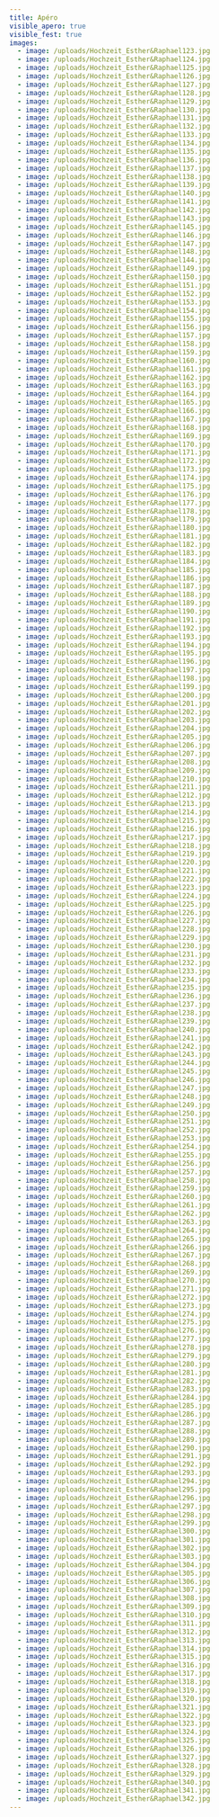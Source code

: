 ```yaml
---
title: Apéro
visible_apero: true
visible_fest: true
images:
  - image: /uploads/Hochzeit_Esther&Raphael123.jpg
  - image: /uploads/Hochzeit_Esther&Raphael124.jpg
  - image: /uploads/Hochzeit_Esther&Raphael125.jpg
  - image: /uploads/Hochzeit_Esther&Raphael126.jpg
  - image: /uploads/Hochzeit_Esther&Raphael127.jpg
  - image: /uploads/Hochzeit_Esther&Raphael128.jpg
  - image: /uploads/Hochzeit_Esther&Raphael129.jpg
  - image: /uploads/Hochzeit_Esther&Raphael130.jpg
  - image: /uploads/Hochzeit_Esther&Raphael131.jpg
  - image: /uploads/Hochzeit_Esther&Raphael132.jpg
  - image: /uploads/Hochzeit_Esther&Raphael133.jpg
  - image: /uploads/Hochzeit_Esther&Raphael134.jpg
  - image: /uploads/Hochzeit_Esther&Raphael135.jpg
  - image: /uploads/Hochzeit_Esther&Raphael136.jpg
  - image: /uploads/Hochzeit_Esther&Raphael137.jpg
  - image: /uploads/Hochzeit_Esther&Raphael138.jpg
  - image: /uploads/Hochzeit_Esther&Raphael139.jpg
  - image: /uploads/Hochzeit_Esther&Raphael140.jpg
  - image: /uploads/Hochzeit_Esther&Raphael141.jpg
  - image: /uploads/Hochzeit_Esther&Raphael142.jpg
  - image: /uploads/Hochzeit_Esther&Raphael143.jpg
  - image: /uploads/Hochzeit_Esther&Raphael145.jpg
  - image: /uploads/Hochzeit_Esther&Raphael146.jpg
  - image: /uploads/Hochzeit_Esther&Raphael147.jpg
  - image: /uploads/Hochzeit_Esther&Raphael148.jpg
  - image: /uploads/Hochzeit_Esther&Raphael144.jpg
  - image: /uploads/Hochzeit_Esther&Raphael149.jpg
  - image: /uploads/Hochzeit_Esther&Raphael150.jpg
  - image: /uploads/Hochzeit_Esther&Raphael151.jpg
  - image: /uploads/Hochzeit_Esther&Raphael152.jpg
  - image: /uploads/Hochzeit_Esther&Raphael153.jpg
  - image: /uploads/Hochzeit_Esther&Raphael154.jpg
  - image: /uploads/Hochzeit_Esther&Raphael155.jpg
  - image: /uploads/Hochzeit_Esther&Raphael156.jpg
  - image: /uploads/Hochzeit_Esther&Raphael157.jpg
  - image: /uploads/Hochzeit_Esther&Raphael158.jpg
  - image: /uploads/Hochzeit_Esther&Raphael159.jpg
  - image: /uploads/Hochzeit_Esther&Raphael160.jpg
  - image: /uploads/Hochzeit_Esther&Raphael161.jpg
  - image: /uploads/Hochzeit_Esther&Raphael162.jpg
  - image: /uploads/Hochzeit_Esther&Raphael163.jpg
  - image: /uploads/Hochzeit_Esther&Raphael164.jpg
  - image: /uploads/Hochzeit_Esther&Raphael165.jpg
  - image: /uploads/Hochzeit_Esther&Raphael166.jpg
  - image: /uploads/Hochzeit_Esther&Raphael167.jpg
  - image: /uploads/Hochzeit_Esther&Raphael168.jpg
  - image: /uploads/Hochzeit_Esther&Raphael169.jpg
  - image: /uploads/Hochzeit_Esther&Raphael170.jpg
  - image: /uploads/Hochzeit_Esther&Raphael171.jpg
  - image: /uploads/Hochzeit_Esther&Raphael172.jpg
  - image: /uploads/Hochzeit_Esther&Raphael173.jpg
  - image: /uploads/Hochzeit_Esther&Raphael174.jpg
  - image: /uploads/Hochzeit_Esther&Raphael175.jpg
  - image: /uploads/Hochzeit_Esther&Raphael176.jpg
  - image: /uploads/Hochzeit_Esther&Raphael177.jpg
  - image: /uploads/Hochzeit_Esther&Raphael178.jpg
  - image: /uploads/Hochzeit_Esther&Raphael179.jpg
  - image: /uploads/Hochzeit_Esther&Raphael180.jpg
  - image: /uploads/Hochzeit_Esther&Raphael181.jpg
  - image: /uploads/Hochzeit_Esther&Raphael182.jpg
  - image: /uploads/Hochzeit_Esther&Raphael183.jpg
  - image: /uploads/Hochzeit_Esther&Raphael184.jpg
  - image: /uploads/Hochzeit_Esther&Raphael185.jpg
  - image: /uploads/Hochzeit_Esther&Raphael186.jpg
  - image: /uploads/Hochzeit_Esther&Raphael187.jpg
  - image: /uploads/Hochzeit_Esther&Raphael188.jpg
  - image: /uploads/Hochzeit_Esther&Raphael189.jpg
  - image: /uploads/Hochzeit_Esther&Raphael190.jpg
  - image: /uploads/Hochzeit_Esther&Raphael191.jpg
  - image: /uploads/Hochzeit_Esther&Raphael192.jpg
  - image: /uploads/Hochzeit_Esther&Raphael193.jpg
  - image: /uploads/Hochzeit_Esther&Raphael194.jpg
  - image: /uploads/Hochzeit_Esther&Raphael195.jpg
  - image: /uploads/Hochzeit_Esther&Raphael196.jpg
  - image: /uploads/Hochzeit_Esther&Raphael197.jpg
  - image: /uploads/Hochzeit_Esther&Raphael198.jpg
  - image: /uploads/Hochzeit_Esther&Raphael199.jpg
  - image: /uploads/Hochzeit_Esther&Raphael200.jpg
  - image: /uploads/Hochzeit_Esther&Raphael201.jpg
  - image: /uploads/Hochzeit_Esther&Raphael202.jpg
  - image: /uploads/Hochzeit_Esther&Raphael203.jpg
  - image: /uploads/Hochzeit_Esther&Raphael204.jpg
  - image: /uploads/Hochzeit_Esther&Raphael205.jpg
  - image: /uploads/Hochzeit_Esther&Raphael206.jpg
  - image: /uploads/Hochzeit_Esther&Raphael207.jpg
  - image: /uploads/Hochzeit_Esther&Raphael208.jpg
  - image: /uploads/Hochzeit_Esther&Raphael209.jpg
  - image: /uploads/Hochzeit_Esther&Raphael210.jpg
  - image: /uploads/Hochzeit_Esther&Raphael211.jpg
  - image: /uploads/Hochzeit_Esther&Raphael212.jpg
  - image: /uploads/Hochzeit_Esther&Raphael213.jpg
  - image: /uploads/Hochzeit_Esther&Raphael214.jpg
  - image: /uploads/Hochzeit_Esther&Raphael215.jpg
  - image: /uploads/Hochzeit_Esther&Raphael216.jpg
  - image: /uploads/Hochzeit_Esther&Raphael217.jpg
  - image: /uploads/Hochzeit_Esther&Raphael218.jpg
  - image: /uploads/Hochzeit_Esther&Raphael219.jpg
  - image: /uploads/Hochzeit_Esther&Raphael220.jpg
  - image: /uploads/Hochzeit_Esther&Raphael221.jpg
  - image: /uploads/Hochzeit_Esther&Raphael222.jpg
  - image: /uploads/Hochzeit_Esther&Raphael223.jpg
  - image: /uploads/Hochzeit_Esther&Raphael224.jpg
  - image: /uploads/Hochzeit_Esther&Raphael225.jpg
  - image: /uploads/Hochzeit_Esther&Raphael226.jpg
  - image: /uploads/Hochzeit_Esther&Raphael227.jpg
  - image: /uploads/Hochzeit_Esther&Raphael228.jpg
  - image: /uploads/Hochzeit_Esther&Raphael229.jpg
  - image: /uploads/Hochzeit_Esther&Raphael230.jpg
  - image: /uploads/Hochzeit_Esther&Raphael231.jpg
  - image: /uploads/Hochzeit_Esther&Raphael232.jpg
  - image: /uploads/Hochzeit_Esther&Raphael233.jpg
  - image: /uploads/Hochzeit_Esther&Raphael234.jpg
  - image: /uploads/Hochzeit_Esther&Raphael235.jpg
  - image: /uploads/Hochzeit_Esther&Raphael236.jpg
  - image: /uploads/Hochzeit_Esther&Raphael237.jpg
  - image: /uploads/Hochzeit_Esther&Raphael238.jpg
  - image: /uploads/Hochzeit_Esther&Raphael239.jpg
  - image: /uploads/Hochzeit_Esther&Raphael240.jpg
  - image: /uploads/Hochzeit_Esther&Raphael241.jpg
  - image: /uploads/Hochzeit_Esther&Raphael242.jpg
  - image: /uploads/Hochzeit_Esther&Raphael243.jpg
  - image: /uploads/Hochzeit_Esther&Raphael244.jpg
  - image: /uploads/Hochzeit_Esther&Raphael245.jpg
  - image: /uploads/Hochzeit_Esther&Raphael246.jpg
  - image: /uploads/Hochzeit_Esther&Raphael247.jpg
  - image: /uploads/Hochzeit_Esther&Raphael248.jpg
  - image: /uploads/Hochzeit_Esther&Raphael249.jpg
  - image: /uploads/Hochzeit_Esther&Raphael250.jpg
  - image: /uploads/Hochzeit_Esther&Raphael251.jpg
  - image: /uploads/Hochzeit_Esther&Raphael252.jpg
  - image: /uploads/Hochzeit_Esther&Raphael253.jpg
  - image: /uploads/Hochzeit_Esther&Raphael254.jpg
  - image: /uploads/Hochzeit_Esther&Raphael255.jpg
  - image: /uploads/Hochzeit_Esther&Raphael256.jpg
  - image: /uploads/Hochzeit_Esther&Raphael257.jpg
  - image: /uploads/Hochzeit_Esther&Raphael258.jpg
  - image: /uploads/Hochzeit_Esther&Raphael259.jpg
  - image: /uploads/Hochzeit_Esther&Raphael260.jpg
  - image: /uploads/Hochzeit_Esther&Raphael261.jpg
  - image: /uploads/Hochzeit_Esther&Raphael262.jpg
  - image: /uploads/Hochzeit_Esther&Raphael263.jpg
  - image: /uploads/Hochzeit_Esther&Raphael264.jpg
  - image: /uploads/Hochzeit_Esther&Raphael265.jpg
  - image: /uploads/Hochzeit_Esther&Raphael266.jpg
  - image: /uploads/Hochzeit_Esther&Raphael267.jpg
  - image: /uploads/Hochzeit_Esther&Raphael268.jpg
  - image: /uploads/Hochzeit_Esther&Raphael269.jpg
  - image: /uploads/Hochzeit_Esther&Raphael270.jpg
  - image: /uploads/Hochzeit_Esther&Raphael271.jpg
  - image: /uploads/Hochzeit_Esther&Raphael272.jpg
  - image: /uploads/Hochzeit_Esther&Raphael273.jpg
  - image: /uploads/Hochzeit_Esther&Raphael274.jpg
  - image: /uploads/Hochzeit_Esther&Raphael275.jpg
  - image: /uploads/Hochzeit_Esther&Raphael276.jpg
  - image: /uploads/Hochzeit_Esther&Raphael277.jpg
  - image: /uploads/Hochzeit_Esther&Raphael278.jpg
  - image: /uploads/Hochzeit_Esther&Raphael279.jpg
  - image: /uploads/Hochzeit_Esther&Raphael280.jpg
  - image: /uploads/Hochzeit_Esther&Raphael281.jpg
  - image: /uploads/Hochzeit_Esther&Raphael282.jpg
  - image: /uploads/Hochzeit_Esther&Raphael283.jpg
  - image: /uploads/Hochzeit_Esther&Raphael284.jpg
  - image: /uploads/Hochzeit_Esther&Raphael285.jpg
  - image: /uploads/Hochzeit_Esther&Raphael286.jpg
  - image: /uploads/Hochzeit_Esther&Raphael287.jpg
  - image: /uploads/Hochzeit_Esther&Raphael288.jpg
  - image: /uploads/Hochzeit_Esther&Raphael289.jpg
  - image: /uploads/Hochzeit_Esther&Raphael290.jpg
  - image: /uploads/Hochzeit_Esther&Raphael291.jpg
  - image: /uploads/Hochzeit_Esther&Raphael292.jpg
  - image: /uploads/Hochzeit_Esther&Raphael293.jpg
  - image: /uploads/Hochzeit_Esther&Raphael294.jpg
  - image: /uploads/Hochzeit_Esther&Raphael295.jpg
  - image: /uploads/Hochzeit_Esther&Raphael296.jpg
  - image: /uploads/Hochzeit_Esther&Raphael297.jpg
  - image: /uploads/Hochzeit_Esther&Raphael298.jpg
  - image: /uploads/Hochzeit_Esther&Raphael299.jpg
  - image: /uploads/Hochzeit_Esther&Raphael300.jpg
  - image: /uploads/Hochzeit_Esther&Raphael301.jpg
  - image: /uploads/Hochzeit_Esther&Raphael302.jpg
  - image: /uploads/Hochzeit_Esther&Raphael303.jpg
  - image: /uploads/Hochzeit_Esther&Raphael304.jpg
  - image: /uploads/Hochzeit_Esther&Raphael305.jpg
  - image: /uploads/Hochzeit_Esther&Raphael306.jpg
  - image: /uploads/Hochzeit_Esther&Raphael307.jpg
  - image: /uploads/Hochzeit_Esther&Raphael308.jpg
  - image: /uploads/Hochzeit_Esther&Raphael309.jpg
  - image: /uploads/Hochzeit_Esther&Raphael310.jpg
  - image: /uploads/Hochzeit_Esther&Raphael311.jpg
  - image: /uploads/Hochzeit_Esther&Raphael312.jpg
  - image: /uploads/Hochzeit_Esther&Raphael313.jpg
  - image: /uploads/Hochzeit_Esther&Raphael314.jpg
  - image: /uploads/Hochzeit_Esther&Raphael315.jpg
  - image: /uploads/Hochzeit_Esther&Raphael316.jpg
  - image: /uploads/Hochzeit_Esther&Raphael317.jpg
  - image: /uploads/Hochzeit_Esther&Raphael318.jpg
  - image: /uploads/Hochzeit_Esther&Raphael319.jpg
  - image: /uploads/Hochzeit_Esther&Raphael320.jpg
  - image: /uploads/Hochzeit_Esther&Raphael321.jpg
  - image: /uploads/Hochzeit_Esther&Raphael322.jpg
  - image: /uploads/Hochzeit_Esther&Raphael323.jpg
  - image: /uploads/Hochzeit_Esther&Raphael324.jpg
  - image: /uploads/Hochzeit_Esther&Raphael325.jpg
  - image: /uploads/Hochzeit_Esther&Raphael326.jpg
  - image: /uploads/Hochzeit_Esther&Raphael327.jpg
  - image: /uploads/Hochzeit_Esther&Raphael328.jpg
  - image: /uploads/Hochzeit_Esther&Raphael329.jpg
  - image: /uploads/Hochzeit_Esther&Raphael340.jpg
  - image: /uploads/Hochzeit_Esther&Raphael341.jpg
  - image: /uploads/Hochzeit_Esther&Raphael342.jpg
---
```


